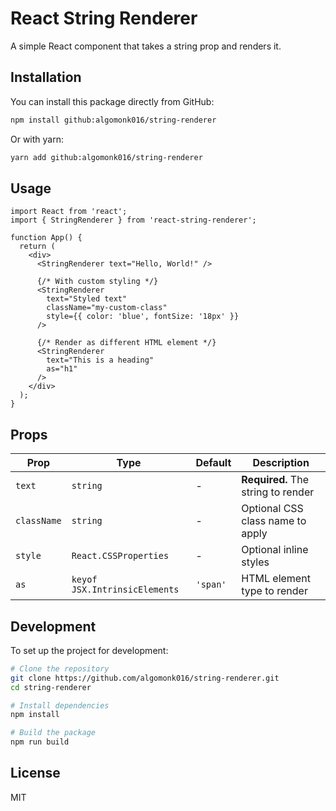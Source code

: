 # React String Renderer

A simple React component that takes a string prop and renders it.

## Installation

You can install this package directly from GitHub:

```bash
npm install github:algomonk016/string-renderer
```

Or with yarn:

```bash
yarn add github:algomonk016/string-renderer
```

## Usage

```tsx
import React from 'react';
import { StringRenderer } from 'react-string-renderer';

function App() {
  return (
    <div>
      <StringRenderer text="Hello, World!" />
      
      {/* With custom styling */}
      <StringRenderer 
        text="Styled text" 
        className="my-custom-class"
        style={{ color: 'blue', fontSize: '18px' }}
      />
      
      {/* Render as different HTML element */}
      <StringRenderer 
        text="This is a heading" 
        as="h1"
      />
    </div>
  );
}
```

## Props

| Prop | Type | Default | Description |
|------|------|---------|-------------|
| `text` | `string` | - | **Required.** The string to render |
| `className` | `string` | - | Optional CSS class name to apply |
| `style` | `React.CSSProperties` | - | Optional inline styles |
| `as` | `keyof JSX.IntrinsicElements` | `'span'` | HTML element type to render |

## Development

To set up the project for development:

```bash
# Clone the repository
git clone https://github.com/algomonk016/string-renderer.git
cd string-renderer

# Install dependencies
npm install

# Build the package
npm run build
```

## License

MIT 